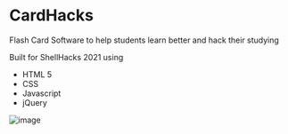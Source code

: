 # CardHacks
Flash Card Software to help students learn better and hack their studying

Built for ShellHacks 2021 using 
- HTML 5
- CSS
- Javascript
- jQuery

![image](https://user-images.githubusercontent.com/40648525/136853003-7c7d9877-b871-4e0c-87f8-4e19986b061e.png)

